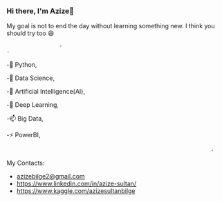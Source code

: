 ### Hi there, I'm Azize👋

<!--
**azizepalali/azizepalali** is a ✨ _special_ ✨ repository because its `README.md` (this file) appears on your GitHub profile.

Here are some ideas to get you started:
-->

My goal is not to end the day without learning something new. I think you should try too 😄



                     -                                                                                             -


-🔭 Python,

-🌱 Data Science,

-👯 Artificial Intelligence(AI),

-💬 Deep Learning,

-📫 Big Data,

-⚡ PowerBI,


		                                                              -

My Contacts:
- azizebilge2@gmail.com
- https://www.linkedin.com/in/azize-sultan/
- https://www.kaggle.com/azizesultanbilge
